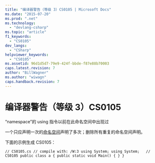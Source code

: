 ```yaml
---
title: "编译器警告（等级 3）CS0105 | Microsoft Docs"
ms.date: "2015-07-20"
ms.prod: ".net"
ms.technology: 
  - "devlang-csharp"
ms.topic: "article"
f1_keywords: 
  - "CS0105"
dev_langs: 
  - "CSharp"
helpviewer_keywords: 
  - "CS0105"
ms.assetid: 96d1d5d7-79e9-424f-bbde-f87e88b70003
caps.latest.revision: 7
author: "BillWagner"
ms.author: "wiwagn"
caps.handback.revision: 7
---
```

# 编译器警告（等级 3）CS0105
“namespace”的 using 指令以前在此命名空间中出现过  
  
 一个只应声明一次的[命名空间](../../csharp/language-reference/keywords/namespace.md)声明了多次；删除所有重复的命名空间声明。  
  
 下面的示例生成 CS0105：  
  
```  
// CS0105.cs // compile with: /W:3 using System; using System;   // CS0105 public class a { public static void Main() { } }  
```